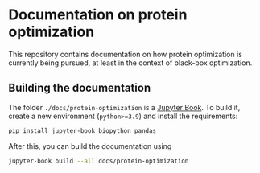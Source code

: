 # Documentation on protein optimization

This repository contains documentation on how protein optimization is currently being pursued, at least in the context of black-box optimization.

## Building the documentation

The folder `./docs/protein-optimization` is a [Jupyter Book](). To build it, create a new environment (`python>=3.9`) and install the requirements:

```bash
pip install jupyter-book biopython pandas
```

After this, you can build the documentation using

```bash
jupyter-book build --all docs/protein-optimization
```

